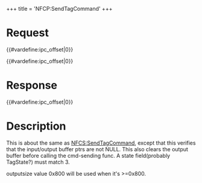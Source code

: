 +++
title = 'NFCP:SendTagCommand'
+++

# Request

{{#vardefine:ipc_offset\|0}}

{{#vardefine:ipc_offset\|0}}

# Response

{{#vardefine:ipc_offset\|0}}

# Description

This is about the same as
[NFCS:SendTagCommand](NFCS:SendTagCommand "wikilink"), except that this
verifies that the input/output buffer ptrs are not NULL. This also
clears the output buffer before calling the cmd-sending func. A state
field(probably TagState?) must match 3.

outputsize value 0x800 will be used when it's \>=0x800.
